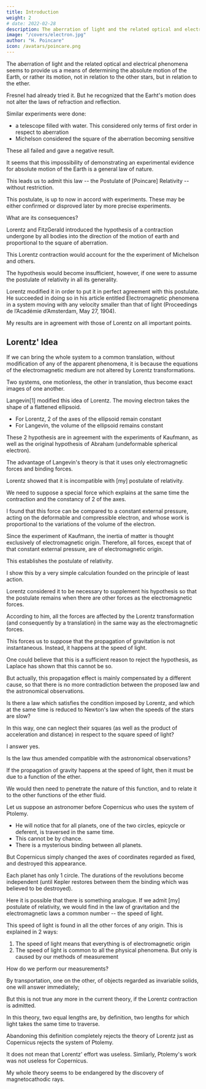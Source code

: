 ```yaml
---
title: Introduction
weight: 2
# date: 2022-02-28
description: The aberration of light and the related optical and electrical phenomena seems to provide us a means of determining the absolute motion of the Earth
image: "/covers/electron.jpg"
author: "H. Poincare"
icon: /avatars/poincare.png
---
```




The aberration of light and the related optical and electrical phenomena seems to provide us a means of determining the absolute motion of the Earth, or rather its motion, not in relation to the other stars, but in relation to the ether. 

Fresnel had already tried it. But he recognized that the Earht's motion does not alter the laws of refraction and reflection.

Similar experiments were done:
- a telescope filled with water. This considered only terms of first order in respect to aberration
- Michelson considered the square of the aberration becoming sensitive

These all failed and gave a negative result. 

It seems that this impossibility of demonstrating an experimental evidence for absolute motion of the Earth is a general law of nature.

This leads us to admit this law -- the Postulate of [Poincare] Relativity -- without restriction. 

This postulate, is up to now in accord with experiments. These may be either confirmed or disproved later by more precise
experiments.

What are its consequences?

Lorentz and FitzGerald introduced the hypothesis of a contraction undergone by all bodies into the direction of the motion of earth and proportional to the square of aberration.

This Lorentz contraction would account for the the experiment of Michelson and others. 

The hypothesis would become insufficient, however, if one were to assume the postulate of relativity in all its generality.

Lorentz modified it in order to put it in perfect agreement with this postulate. He succeeded in doing so in his article entitled Electromagnetic phenomena in a system moving with any velocity smaller than that of light (Proceedings de l’Académie
d’Amsterdam, May 27, 1904).

My results are in agreement with those of Lorentz on all important points.

<!--  I was only led to modify and
supplement them in some points of detail; one will further see the differences which are of
secondary importance. -->

## Lorentz' Idea

If we can bring the whole system to a common translation, without modification of any of the apparent phenomena, it is because the equations of the electromagnetic medium are not altered by Lorentz transformations.

Two systems, one motionless, the other in translation, thus become exact images of one another.

Langevin[1] modified this idea of Lorentz. The moving electron takes the shape of a flattened ellipsoid.

- For Lorentz, 2 of the axes of the ellipsoid remain constant
- For Langevin, the volume of the ellipsoid remains constant 

These 2 hypothesis are in agreement with the experiments of Kaufmann, as well as the original hypothesis of Abraham (undeformable spherical electron).

The advantage of Langevin's theory is that it uses only electromagnetic forces and binding forces.

Lorentz showed that it is incompatible with [my] postulate of relativity.

<!-- This is what  had shown, this
is what I find again in another way by relying upon the principles of group theory.
It is thus necessary to return from here to the theory of Lorentz; but if one wants to preserve it
and avoid intolerable contradictions, it is necessary to -->

We need to suppose a special force which explains at the same time the contraction and the constancy of 2 of the axes. 

I found that this force can be compared to a constant external pressure, acting on the deformable and compressible electron, and whose work is proportional to the variations of the volume of the electron.

Since the experiment of Kaufmann, the inertia of matter is thought exclusively of electromagnetic origin. Therefore, all forces, except that of that constant external pressure, are of electromagnetic origin.

This establishes the postulate of relativity.

I show this by a very simple calculation founded on the principle of least action.

Lorentz considered it to be necessary to supplement his hypothesis so that the postulate remains when there are other forces as the electromagnetic forces. 

According to him, all the forces are affected by the Lorentz transformation (and consequently by a translation) in the same way as the electromagnetic forces.

<!-- It was important to examine this assumption more closely and in particular to seek which
modifications it would oblige us to bring to the laws of gravitation. -->

This forces us to suppose that the propagation of gravitation is not instantaneous. Instead, it happens at the speed of light.

One could believe that this is a sufficient
reason to reject the hypothesis, as Laplace has shown that this cannot be so. 

But actually, this propagation effect is mainly compensated by a different cause, so that there is no more contradiction between the proposed law and the astronomical observations.

Is there a law which satisfies the condition imposed by Lorentz, and which at the same time is reduced to Newton's law when the speeds of the stars are slow? 

In this way, one can neglect their squares (as well as the product of acceleration and distance) in respect to the square speed of light?

I answer yes. 

Is the law thus amended compatible with the astronomical observations?

<!-- At first sight it seems that it is the case, but this question can be decided only by a thorough
discussion. -->

<!-- But even accepting that the discussion turns to the advantage of a new hypothesis, what should
we conclude?  -->

If the propagation of gravity happens at the speed of light, then it must be due to a function of the ether.

We would then need to penetrate the nature of this function, and to relate it to the other functions of the ether fluid.

<!-- We cannot be satisfied with simply juxtaposed formulas which would agree only by a lucky stroke; it is necessary that these formulas are so to speak able to be penetrated mutually. Our mind will not be satisfied before it believes to see the reason of this agreement, at the point where it has the illusion that it could have predicted it.
But the question can still be seen form another point of view, which could be better understood
by analogy.  -->

Let us suppose an astronomer before Copernicus who uses the system of Ptolemy.
- He will notice that for all planets, one of the two circles, epicycle or deferent, is traversed in the same time. 
- This cannot be by chance.
- There is a mysterious binding between all planets.

But Copernicus simply changed the axes of coordinates regarded as fixed, and destroyed this appearance.

Each planet has only 1 circle. The durations of the revolutions become independent (until Kepler restores between them the binding which was believed to be destroyed).

Here it is possible that there is something analogue. If we admit [my] postulate of relativity, we would find in the law of gravitation and the electromagnetic laws a common number -- the speed of light.

This speed of light is found in all the other forces of any origin. This is explained in 2 ways:

<!-- , which
could be explained only in two manners: -->

1. The speed of light means that everything is of electromagnetic origin
2. The speed of light is common to all the physical phenomena. But only is caused by our methods of measurement

How do we perform our measurements? 

By transportation, one on the other, of objects regarded as invariable solids, one will answer immediately; 

But this is not true any more in the current theory, if the Lorentz contraction is admitted. 

In this theory, two equal lengths are, by definition, two lengths for which light takes the same time to traverse.

Abandoning this definition completely rejects the theory of Lorentz just as Copernicus rejects the system of Ptolemy. 

It does not mean that Lorentz' effort was useless. Simliarly, Ptolemy's work was not useless for Copernicus. 

<!-- Also I did not hesitate to publish these few partial results, although in this moment even  -->

My whole theory seems to be endangered by the discovery of magnetocathodic rays.

